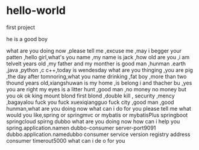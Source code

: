 # hello-world
first project

he is a good boy

what are you doing now ,please tell me ,excuse me ,may i begger your patten ,hello girl,what's you name ,my name is jack ,how old are you ,i am telvelt years old ,my father and my monther is good man ,hunman .earth ,java ,python ,c c++,today is wendesday what are you thinging ,you are pig ,the day after tomnoring,what you name drinking ,fat boy ,more than two thound years old,xiangshuwan is my home ,is belong i and thacher bu ,yes you are right my eyes is a litter hunt ,good man ,no money no money but you ok ok king mount blond first blond ,double kill , security ,mency ,bagayalou fuck you fuck xuexiqiangguo fuck city ,good man ,good hunman,what are you doing now what can i do for you please tell me what would you like,spring or springmvc or mybatis or mybatisPlus springboot springcloud spirng dubbo what are you doing now how can i help you spring.application.namen dubbo-consumer server-port9091  dubbo.application.namedubbo consumer service version registry address consumer timerout5000 what can i de o for you 
